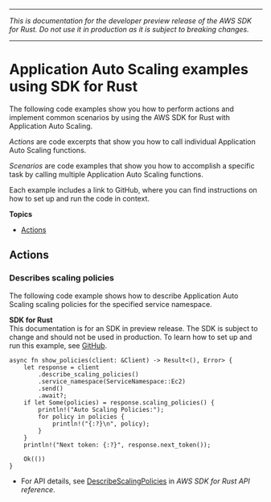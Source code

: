 --------

 *This is documentation for the developer preview release of the AWS SDK for Rust\. Do not use it in production as it is subject to breaking changes\.* 

--------

# Application Auto Scaling examples using SDK for Rust<a name="rust_application-autoscaling_code_examples"></a>

The following code examples show you how to perform actions and implement common scenarios by using the AWS SDK for Rust with Application Auto Scaling\.

*Actions* are code excerpts that show you how to call individual Application Auto Scaling functions\.

*Scenarios* are code examples that show you how to accomplish a specific task by calling multiple Application Auto Scaling functions\.

Each example includes a link to GitHub, where you can find instructions on how to set up and run the code in context\.

**Topics**
+ [Actions](#w14aac14b9c15c13)

## Actions<a name="w14aac14b9c15c13"></a>

### Describes scaling policies<a name="application-autoscaling_DescribeScalingPolicies_rust_topic"></a>

The following code example shows how to describe Application Auto Scaling scaling policies for the specified service namespace\.

**SDK for Rust**  
This documentation is for an SDK in preview release\. The SDK is subject to change and should not be used in production\.
 To learn how to set up and run this example, see [GitHub](https://github.com/awsdocs/aws-doc-sdk-examples/tree/main/rust_dev_preview/applicationautoscaling#code-examples)\. 
  

```
async fn show_policies(client: &Client) -> Result<(), Error> {
    let response = client
        .describe_scaling_policies()
        .service_namespace(ServiceNamespace::Ec2)
        .send()
        .await?;
    if let Some(policies) = response.scaling_policies() {
        println!("Auto Scaling Policies:");
        for policy in policies {
            println!("{:?}\n", policy);
        }
    }
    println!("Next token: {:?}", response.next_token());

    Ok(())
}
```
+  For API details, see [DescribeScalingPolicies](https://docs.rs/releases/search?query=aws-sdk) in *AWS SDK for Rust API reference*\. 